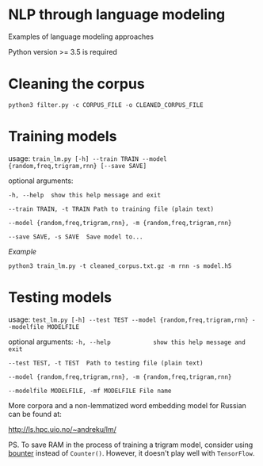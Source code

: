 # NLP through language modeling

Examples of language modeling approaches

Python version >= 3.5 is required

# Cleaning the corpus

`python3 filter.py -c CORPUS_FILE -o CLEANED_CORPUS_FILE
`
# Training models

usage: `train_lm.py [-h] --train TRAIN --model {random,freq,trigram,rnn} [--save SAVE]`

optional arguments:

  `-h, --help  show this help message and exit`

  `--train TRAIN, -t TRAIN Path to training file (plain text)`

  `--model {random,freq,trigram,rnn}, -m {random,freq,trigram,rnn}`

  `--save SAVE, -s SAVE  Save model to...`

*Example*

`python3 train_lm.py -t cleaned_corpus.txt.gz -m rnn -s model.h5`

# Testing models

usage: `test_lm.py [-h] --test TEST --model {random,freq,trigram,rnn} --modelfile MODELFILE`

optional arguments:
  `-h, --help            show this help message and exit`
  
  `--test TEST, -t TEST  Path to testing file (plain text)`
  
  `--model {random,freq,trigram,rnn}, -m {random,freq,trigram,rnn}`
  
  `--modelfile MODELFILE, -mf MODELFILE File name`


More corpora and a non-lemmatized word embedding model for Russian can be found at: 

http://ls.hpc.uio.no/~andreku/lm/


PS. To save RAM in the process of training a trigram model, 
consider using [bounter](https://github.com/RaRe-Technologies/bounter) instead of `Counter()`.
However, it doesn't play well with `TensorFlow`.
